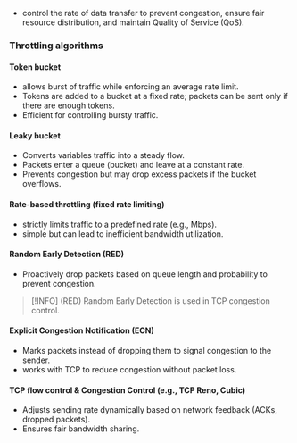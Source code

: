 - control the rate of data transfer to prevent congestion, ensure fair resource distribution, and maintain Quality of Service (QoS).

### Throttling algorithms
#### Token bucket
- allows burst of traffic while enforcing an average rate limit.
- Tokens are added to a bucket at a fixed rate; packets can be sent only if there are enough tokens.
- Efficient for controlling bursty traffic.
#### Leaky bucket
- Converts variables traffic into a steady flow.
- Packets enter a queue (bucket) and leave at a constant rate.
- Prevents congestion but may drop excess packets if the bucket overflows.
#### Rate-based throttling (fixed rate limiting)
- strictly limits traffic to a predefined rate (e.g., Mbps).
- simple but can lead to inefficient bandwidth utilization.
#### Random Early Detection (RED)
- Proactively drop packets based on queue length and probability to prevent congestion.

> [!INFO] (RED) Random Early Detection is used in TCP congestion control.

#### Explicit Congestion Notification (ECN)
- Marks packets instead of dropping them to signal congestion to the sender.
- works with TCP to reduce congestion without packet loss.

#### TCP flow control & Congestion Control (e.g., TCP Reno, Cubic)
- Adjusts sending rate dynamically based on network feedback (ACKs, dropped packets).
- Ensures fair bandwidth sharing.